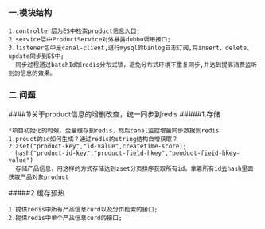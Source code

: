 ### 一.模块结构
~~~~
1.controller层为ES中检索product信息入口;    
2.service层中ProductService对外暴露dubbo调用接口;   
3.listener包中是canal-client,进行mysql的binlog日志订阅,将insert、delete、update同步到ES中;   
  同步过程通过batchId加redis分布式锁，避免分布式环境下重复同步,并达到提高消费监听到的信息的效果。
~~~~
### 二.问题
####1)关于product信息的增删改查，统一同步到redis
#####1.存储
~~~~
*项目初始化的时候，全量缓存到redis，然后canal监控增量同步数据到redis
1.prouct的id如何生成？通过redis的string结构自增获取？
2.zset("product-key","id-value",createtime-score);   
  hash("product-id-key","product-field-hkey","peoduct-fieid-hkey-value")   
  存储产品信息，用这样的方式存储达到zset分页排序获取所有id，拿着所有id去hash里面获取产品对象product
~~~~
#####2.缓存预热
~~~~
1.提供redis中所有产品信息curd以及分页检索的接口;
2.提供redis中单个产品信息curd的接口;
~~~~